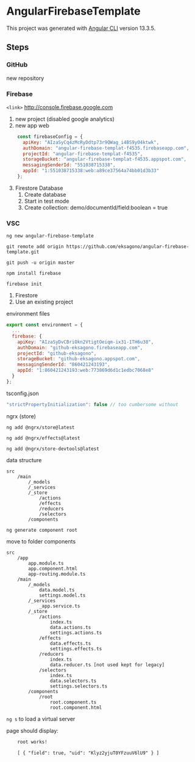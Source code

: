 # AngularFirebaseTemplate

This project was generated with [Angular CLI](https://github.com/angular/angular-cli) version 13.3.5.

## Steps

### GitHub

new repository

### Firebase

`<link>` <http://console.firebase.google.com>

1. new project (disabled google analytics)
2. new app web
```javascript
    const firebaseConfig = {
      apiKey: "AIzaSyCq4zMcRyDdtp73r9QWag_i4BS9yO4ktwk",
      authDomain: "angular-firebase-templat-f4535.firebaseapp.com",
      projectId: "angular-firebase-templat-f4535",
      storageBucket: "angular-firebase-templat-f4535.appspot.com",
      messagingSenderId: "551038715338",
      appId: "1:551038715338:web:a89ce37564a74bb01d3b33"
    };
```
3. Firestore Database
	1. Create database
	2. Start in test mode
	3. Create collection: demo/documentId/field:boolean = true

### VSC

`ng new angular-firebase-template`

`git remote add origin https://github.com/eksagono/angular-firebase-template.git`

`git push -u origin master`

`npm install firebase`

`firebase init`

1. Firestore
2. Use an existing project

environment files

```javascript
export const environment = {
  ...
  firebase: {
    apiKey: "AIzaSyDvCBriOkn2VtigtOeiqm-ix31-1TH6u38",
    authDomain: "github-eksagono.firebaseapp.com",
    projectId: "github-eksagono",
    storageBucket: "github-eksagono.appspot.com",
    messagingSenderId: "860421243193",
    appId: "1:860421243193:web:773869d6d1c1edbc7068e8"
  }
};
```

tsconfig.json

```javascript
"strictPropertyInitialization": false // too cumbersome without
```

ngrx (store)

`ng add @ngrx/store@latest`

`ng add @ngrx/effects@latest`

`ng add @ngrx/store-devtools@latest`

data structure

	src
		/main
			/_models
			/_services
			/_store
				/actions
				/effects
				/reducers
				/selectors
			/components

`ng generate component root`

move to folder components

	src
		/app
			app.module.ts
			app.component.html
			app-routing.module.ts
		/main
			/_models
				data.model.ts
				settings.model.ts
			/_services
				_app.service.ts
			/_store
				/actions
					index.ts
					data.actions.ts
					settings.actions.ts
				/effects
					data.effects.ts
					settings.effects.ts
				/reducers
					index.ts
					data.reducer.ts [not used kept for legacy]
				/selectors
					index.ts
					data.selectors.ts
					settings.selectors.ts
			/components
				/root
					root.component.ts
					root.component.html

`ng s` to load a virtual server

page should display:

```html
    root works!

    [ { "field": true, "uid": "Klyz2yjuT0YFzuuV6lU9" } ]
```